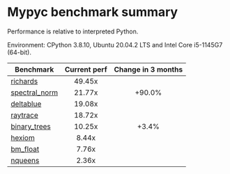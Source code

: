 # Mypyc benchmark summary

Performance is relative to interpreted Python.

Environment: CPython 3.8.10, Ubuntu 20.04.2 LTS and Intel Core i5-1145G7 (64-bit).

| Benchmark | Current perf | Change in 3 months |
| --- | :---: | :---: |
| [richards](benchmarks/richards.md) | 49.45x |  |
| [spectral_norm](benchmarks/spectral_norm.md) | 21.77x | +90.0% |
| [deltablue](benchmarks/deltablue.md) | 19.08x |  |
| [raytrace](benchmarks/raytrace.md) | 18.72x |  |
| [binary_trees](benchmarks/binary_trees.md) | 10.25x | +3.4% |
| [hexiom](benchmarks/hexiom.md) | 8.44x |  |
| [bm_float](benchmarks/bm_float.md) | 7.76x |  |
| [nqueens](benchmarks/nqueens.md) | 2.36x |  |
